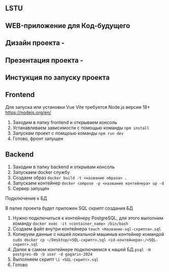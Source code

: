 ## LSTU

## WEB-приложение для Код-будущего

## Дизайн проекта -

## Презентация проекта -

## Инстукция по запуску проекта

## Frontend

Для запуска или установки Vue Vite требуется Node.js версии 18+ https://nodejs.org/en/

1. Заходим в папку frontend и открываем консоль
2. Устанавливаем зависимости с помощью команды `npm install`
3. Запускам проект с помщоью команды `npm run dev`
4. Готово, фронт запущен

## Backend

1. Заходим в папку backend и открывам консоль
2. Запускаем docker службу
3. Создаем образ `docker build -t <название образа> .`
4. Запускаем контейнер `docker compose -p <название контейнера> up -d`
5. Сервер запущен

Подключение к БД

В папке проекта будет приложен SQL скрипт создания БД

1. Нужно подключиться к контейнеру PostgreSQL, для этого выполним команду
   `docker exec -it <container_name> /bin/bash`
2. Создаем файл внутри контейнера `touch <Название-sql-скрипта>.sql`
3. Копируем данные с нашей локальной машиныв контейнер командой
   `sudo docker cp ~/Desktop/<SQL-скрипт>.sql <id-контейнера>:/<SQL-скрипт>.sql`
4. Далее в самом контейнере подключаемся к нашей БД
   `psql -H postgres-db -U user -d gagarin-2024`
5. Выполняем скрипт `\i <SQL-скрипт>.sql`
6. Готово
